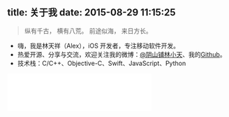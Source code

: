 title: 关于我
date: 2015-08-29 11:15:25
---

> 纵有千古，
> 横有八荒。
> 前途似海，
> 来日方长。

* 嗨，我是林天祥（Alex），iOS 开发者，专注移动软件开发。
* 热爱开源、分享与交流，欢迎关注我的微博：[@阴山铺林小天](http://weibo.com/iwillcomeback)、我的[Github](https://github.com/chaoskyme)。
* 技术栈：C/C++、Objective-C、Swift、JavaScript、Python

<iframe frameborder="no" border="0" marginwidth="0" marginheight="0" width=330 height=86 src="//music.163.com/outchain/player?type=2&id=28461702&auto=1&height=66"></iframe>

